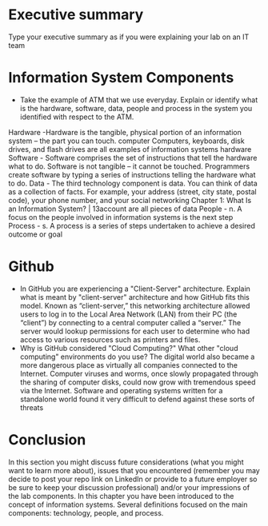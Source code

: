 
# Executive summary
Type your executive summary as if you were explaining your lab on an IT team

# Information System Components  

* Take the example of ATM that we use everyday. Explain or identify what is the hardware, software, data, people and process in the system you identified with respect to the ATM.

Hardware -Hardware is the tangible, physical portion of an information system 
– the part you can touch.
computer Computers, keyboards, disk drives, and 
flash drives are all examples of information systems hardware
Software - Software comprises the set of instructions that tell the hardware 
what to do. Software is not tangible – it cannot be touched.
Programmers create software by typing a series of instructions 
telling the hardware what to do.
Data - The third technology component is data. You can think of data as 
a collection of facts. For example, your address (street, city state, 
postal code), your phone number, and your social networking 
Chapter 1: What Is an Information System? | 13account are all pieces of data
People - n. A focus on the people 
involved in information systems is the 
next step
Process - s. A process 
is a series of steps undertaken to achieve a desired outcome or 
goal

# Github

* In GitHub you are experiencing a "Client-Server" architecture.  Explain what is meant by "client-server" architecture and how GitHub fits this model. 
 Known as 
“client-server,” this networking architecture allowed users to log 
in to the Local Area Network (LAN) from their PC (the “client”) by 
connecting to a central computer called a “server.” The server would 
lookup permissions for each user to determine who had access to 
various resources such as printers and files.
* Why is GitHub considered "Cloud Computing?" What other "cloud computing" environments do you use?
The digital world also became a more dangerous place as virtually 
all companies connected to the Internet. Computer viruses and 
worms, once slowly propagated through the sharing of computer 
disks, could now grow with tremendous speed via the Internet. 
Software and operating systems written for a standalone world 
found it very difficult to defend against these sorts of threats
# Conclusion
In this section you might discuss future considerations (what you might want to learn more about), issues that you encountered (remember you may decide to post your repo link on LinkedIn or provide to a future employer so be sure to keep your discussion professional) and/or your impressions of the lab components.
In this chapter you have been introduced to the concept of 
information systems. Several definitions focused on the main 
components: technology, people, and process.
